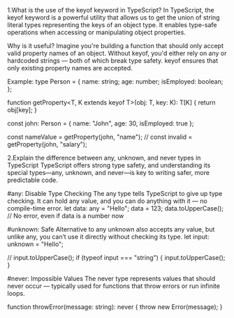 1.What is the use of the keyof keyword in TypeScript?
In TypeScript, the keyof keyword is a powerful utility that allows us to get the union of string literal types representing the keys of an object type. It enables type-safe operations when accessing or manipulating object properties.

Why is it useful?
Imagine you're building a function that should only accept valid property names of an object. Without keyof, you'd either rely on any or hardcoded strings — both of which break type safety. keyof ensures that only existing property names are accepted.

Example:
type Person = {
  name: string;
  age: number;
  isEmployed: boolean;
};

function getProperty<T, K extends keyof T>(obj: T, key: K): T[K] {
  return obj[key];
}

const john: Person = { name: "John", age: 30, isEmployed: true };

const nameValue = getProperty(john, "name"); 
// const invalid = getProperty(john, "salary"); 


2.Explain the difference between any, unknown, and never types in TypeScript
TypeScript offers strong type safety, and understanding its special types—any, unknown, and never—is key to writing safer, more predictable code.

#any: Disable Type Checking
The any type tells TypeScript to give up type checking. It can hold any value, and you can do anything with it — no compile-time error.
let data: any = "Hello";
data = 123;
data.toUpperCase(); // No error, even if data is a number now

#unknown: Safe Alternative to any
unknown also accepts any value, but unlike any, you can’t use it directly without checking its type.
let input: unknown = "Hello";

// input.toUpperCase();
if (typeof input === "string") {
  input.toUpperCase();
}


#never: Impossible Values
The never type represents values that should never occur — typically used for functions that throw errors or run infinite loops.

function throwError(message: string): never {
  throw new Error(message);
}

